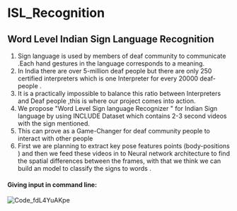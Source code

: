 # ISL_Recognition

## Word Level Indian Sign Language Recognition 

1. Sign language is used by members of deaf community to communicate .Each hand gestures in the language corresponds to a meaning.
2. In India there are over 5-million deaf people but there are only 250 certified interpreters which is one Interpreter for every 20000 deaf-people .
3. It is a practically impossible to balance this ratio between Interpreters and Deaf people ,this is where our project comes into action.
4. We propose  "Word Level Sign language Recognizer " for Indian Sign language by using  INCLUDE Dataset which  contains 2-3 second videos with the sign mentioned. 
5. This can prove as a Game-Changer for deaf community people to interact with other people 
6. First we are planning to extract key pose features points (body-positions ) and then we feed these videos in to Neural network architecture to find the spatial differences      between the frames, with that we think we can build an model to classify the signs to words .


#### Giving input in command line:
![Code_fdL4YuAKpe](https://user-images.githubusercontent.com/55055042/147405181-01bf2b71-9473-49d6-89ba-7b2d74665075.png)



